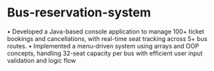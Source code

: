 # Bus-reservation-system
•	Developed a Java-based console application to manage 100+ ticket bookings and cancellations, with real-time seat tracking across 5+ bus routes.
•	Implemented a menu-driven system using arrays and OOP concepts, handling 32-seat capacity per bus with efficient user input validation and logic flow
